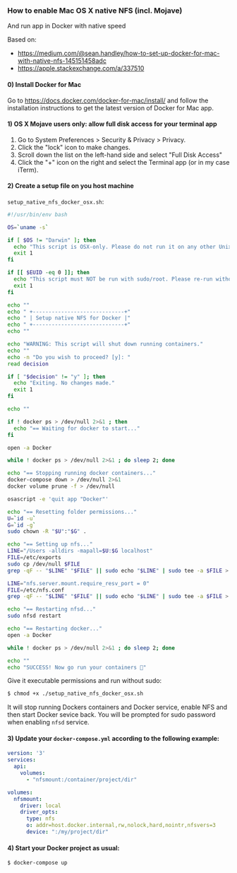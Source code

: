 ### How to enable Mac OS X native NFS (incl. Mojave)
And run app in Docker with native speed

Based on:
* https://medium.com/@sean.handley/how-to-set-up-docker-for-mac-with-native-nfs-145151458adc
* https://apple.stackexchange.com/a/337510

#### 0) Install Docker for Mac

Go to https://docs.docker.com/docker-for-mac/install/ and follow the installation instructions to get the latest version of Docker for Mac app.

#### 1) OS X Mojave users only: allow full disk access for your terminal app

1. Go to System Preferences > Security & Privacy > Privacy.
2. Click the "lock" icon to make changes.
3. Scroll down the list on the left-hand side and select "Full Disk Access"
4. Click the "+" icon on the right and select the Terminal app (or in my case iTerm).

#### 2) Create a setup file on you host machine

`setup_native_nfs_docker_osx.sh`:

```bash
#!/usr/bin/env bash

OS=`uname -s`

if [ $OS != "Darwin" ]; then
  echo "This script is OSX-only. Please do not run it on any other Unix."
  exit 1
fi

if [[ $EUID -eq 0 ]]; then
  echo "This script must NOT be run with sudo/root. Please re-run without sudo." 1>&2
  exit 1
fi

echo ""
echo " +-----------------------------+"
echo " | Setup native NFS for Docker |"
echo " +-----------------------------+"
echo ""

echo "WARNING: This script will shut down running containers."
echo ""
echo -n "Do you wish to proceed? [y]: "
read decision

if [ "$decision" != "y" ]; then
  echo "Exiting. No changes made."
  exit 1
fi

echo ""

if ! docker ps > /dev/null 2>&1 ; then
  echo "== Waiting for docker to start..."
fi

open -a Docker

while ! docker ps > /dev/null 2>&1 ; do sleep 2; done

echo "== Stopping running docker containers..."
docker-compose down > /dev/null 2>&1
docker volume prune -f > /dev/null

osascript -e 'quit app "Docker"'

echo "== Resetting folder permissions..."
U=`id -u`
G=`id -g`
sudo chown -R "$U":"$G" .

echo "== Setting up nfs..."
LINE="/Users -alldirs -mapall=$U:$G localhost"
FILE=/etc/exports
sudo cp /dev/null $FILE
grep -qF -- "$LINE" "$FILE" || sudo echo "$LINE" | sudo tee -a $FILE > /dev/null

LINE="nfs.server.mount.require_resv_port = 0"
FILE=/etc/nfs.conf
grep -qF -- "$LINE" "$FILE" || sudo echo "$LINE" | sudo tee -a $FILE > /dev/null

echo "== Restarting nfsd..."
sudo nfsd restart

echo "== Restarting docker..."
open -a Docker

while ! docker ps > /dev/null 2>&1 ; do sleep 2; done

echo ""
echo "SUCCESS! Now go run your containers 🐳"
```

Give it executable permissions and run without sudo:
```bash
$ chmod +x ./setup_native_nfs_docker_osx.sh
```

It will stop running Dockers containers and Docker service, enable NFS and then start Docker sevice back. You will be prompted for sudo password when enabling `nfsd` service.

#### 3) Update your `docker-compose.yml` according to the following example:

```yaml
version: '3'
services:
  api:
    volumes:
      - "nfsmount:/container/project/dir"

volumes:
  nfsmount:
    driver: local
    driver_opts:
      type: nfs
      o: addr=host.docker.internal,rw,nolock,hard,nointr,nfsvers=3
      device: ":/my/project/dir"
```

#### 4) Start your Docker project as usual:
```bash
$ docker-compose up
```

